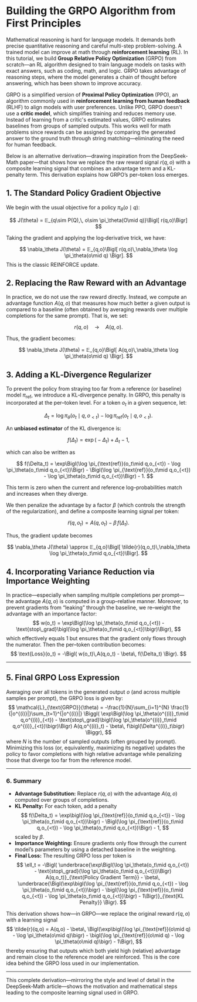 # Building the GRPO Algorithm from First Principles  

Mathematical reasoning is hard for language models. It demands both precise quantitative reasoning and careful multi-step problem-solving. A trained model can improve at math through **reinforcement learning** (RL). In this tutorial, we build **Group Relative Policy Optimization** (GRPO) from scratch—an RL algorithm designed to train language models on tasks with exact answers, such as coding, math, and logic. GRPO takes advantage of reasoning steps, where the model generates a chain of thought before answering, which has been shown to improve accuracy.  

GRPO is a simplified version of **Proximal Policy Optimization** (PPO), an algorithm commonly used in **reinforcement learning from human feedback** (RLHF) to align models with user preferences. Unlike PPO, GRPO doesn't use a **critic model**, which simplifies training and reduces memory use. Instead of learning from a critic's estimated values, GRPO estimates baselines from groups of sampled outputs. This works well for math problems since rewards can be assigned by comparing the generated answer to the ground truth through string matching—eliminating the need for human feedback.

Below is an alternative derivation—drawing inspiration from the DeepSeek‐Math paper—that shows how we replace the raw reward signal $r(q,o)$ with a composite learning signal that combines an advantage term and a KL‐penalty term. This derivation explains how GRPO’s per–token loss emerges.

## 1. The Standard Policy Gradient Objective

We begin with the usual objective for a policy $\pi_\theta(o \mid q)$:

$$
J(\theta) = 𝔼_{q\sim P(Q),\, o\sim \pi_\theta(O\mid q)}\Bigl[ r(q,o)\Bigr]
$$

Taking the gradient and applying the log‐derivative trick, we have:

$$
\nabla_\theta J(\theta) = 𝔼_{q,o}\Bigl[ r(q,o)\,\nabla_\theta \log \pi_\theta(o\mid q) \Bigr].
$$
This is the classic REINFORCE update.


## 2. Replacing the Raw Reward with an Advantage

In practice, we do not use the raw reward directly. Instead, we compute an advantage function $A(q,o)$ that measures how much better a given output is compared to a baseline (often obtained by averaging rewards over multiple completions for the same prompt). That is, we set:

$$
r(q,o) \quad\longrightarrow\quad A(q,o).
$$

Thus, the gradient becomes:

$$
\nabla_\theta J(\theta) = 𝔼_{q,o}\Bigl[ A(q,o)\,\nabla_\theta \log \pi_\theta(o\mid q) \Bigr].
$$

## 3. Adding a KL‐Divergence Regularizer

To prevent the policy from straying too far from a reference (or baseline) model $\pi_{\text{ref}}$, we introduce a KL‐divergence penalty. In GRPO, this penalty is incorporated at the per–token level. For a token $o_t$ in a given sequence, let:

$$
\Delta_t = \log \pi_\theta(o_t \mid q, o_{<t}) - \log \pi_{\text{ref}}(o_t \mid q, o_{<t}).
$$

An **unbiased estimator** of the KL divergence is:

$$
f(\Delta_t) = \exp\bigl(-\Delta_t\bigr) + \Delta_t - 1,
$$

which can also be written as

$$
f(\Delta_t) = \exp\Bigl(\log \pi_{\text{ref}}(o_t\mid q,o_{<t}) - \log \pi_\theta(o_t\mid q,o_{<t})\Bigr) - \Bigl(\log \pi_{\text{ref}}(o_t\mid q,o_{<t}) - \log \pi_\theta(o_t\mid q,o_{<t})\Bigr) - 1.
$$

This term is zero when the current and reference log–probabilities match and increases when they diverge.

We then penalize the advantage by a factor $\beta$ (which controls the strength of the regularization), and define a composite learning signal per token:

$$
\tilde{r}(q,o_t) = A(q,o_t) - \beta\, f(\Delta_t).
$$

Thus, the gradient update becomes

$$
\nabla_\theta J(\theta) \approx 𝔼_{q,o}\Bigl[ \tilde{r}(q,o_t)\,\nabla_\theta \log \pi_\theta(o_t\mid q,o_{<t})\Bigr].
$$

## 4. Incorporating Variance Reduction via Importance Weighting

In practice—especially when sampling multiple completions per prompt—the advantage $A(q,o)$ is computed in a group–relative manner. Moreover, to prevent gradients from “leaking” through the baseline, we re–weight the advantage with an importance factor:
$$
w(o_t) = \exp\Bigl(\log \pi_\theta(o_t\mid q,o_{<t}) - \text{stop\_grad}\bigl(\log \pi_\theta(o_t\mid q,o_{<t})\bigr)\Bigr),
$$
which effectively equals 1 but ensures that the gradient only flows through the numerator. Then the per–token contribution becomes:
$$
\text{Loss}(o_t) = -\Bigl( w(o_t)\,A(q,o_t) - \beta\, f(\Delta_t) \Bigr).
$$

---

## 5. Final GRPO Loss Expression

Averaging over all tokens in the generated output $o$ (and across multiple samples per prompt), the GRPO loss is given by:
$$
\mathcal{L}_{\text{GRPO}}(\theta) = -\frac{1}{N}\sum_{i=1}^{N} \frac{1}{|o^{(i)}|}\sum_{t=1}^{|o^{(i)}|} \Biggl( \exp\Bigl(\log \pi_\theta(o^{(i)}_t\mid q,o^{(i)}_{<t}) - \text{stop\_grad}\bigl(\log \pi_\theta(o^{(i)}_t\mid q,o^{(i)}_{<t})\bigr)\Bigr) A(q,o^{(i)}_t) - \beta\, f\bigl(\Delta^{(i)}_t\bigr) \Biggr),
$$
where $N$ is the number of sampled outputs (often grouped by prompt). Minimizing this loss (or, equivalently, maximizing its negative) updates the policy to favor completions with high relative advantage while penalizing those that diverge too far from the reference model.

---

### 6. Summary

- **Advantage Substitution:** Replace $r(q,o)$ with the advantage $A(q,o)$ computed over groups of completions.
- **KL Penalty:** For each token, add a penalty
  $$
  f(\Delta_t) = \exp\bigl(\log \pi_{\text{ref}}(o_t\mid q,o_{<t}) - \log \pi_\theta(o_t\mid q,o_{<t})\bigr) - \Bigl(\log \pi_{\text{ref}}(o_t\mid q,o_{<t}) - \log \pi_\theta(o_t\mid q,o_{<t})\Bigr) - 1,
  $$
  scaled by $\beta$.
- **Importance Weighting:** Ensure gradients only flow through the current model’s parameters by using a detached baseline in the weighting.
- **Final Loss:** The resulting GRPO loss per token is
  $$
  \ell_t = -\Bigl( \underbrace{\exp\Bigl(\log \pi_\theta(o_t\mid q,o_{<t}) - \text{stop\_grad}(\log \pi_\theta(o_t\mid q,o_{<t}))\Bigr) A(q,o_t)}_{\text{Policy Gradient Term}} - \beta\, \underbrace{\Bigl(\exp\bigl(\log \pi_{\text{ref}}(o_t\mid q,o_{<t}) - \log \pi_\theta(o_t\mid q,o_{<t})\bigr) - \bigl(\log \pi_{\text{ref}}(o_t\mid q,o_{<t}) - \log \pi_\theta(o_t\mid q,o_{<t})\bigr) - 1\Bigr)}_{\text{KL Penalty}} \Bigr).
  $$
  
This derivation shows how—in GRPO—we replace the original reward $r(q,o)$ with a learning signal
$$
\tilde{r}(q,o) = A(q,o) - \beta\, \Bigl(\exp\bigl(\log \pi_{\text{ref}}(o\mid q) - \log \pi_\theta(o\mid q)\bigr) - \bigl(\log \pi_{\text{ref}}(o\mid q) - \log \pi_\theta(o\mid q)\bigr) - 1\Bigr),
$$
thereby ensuring that outputs which both yield high (relative) advantage and remain close to the reference model are reinforced. This is the core idea behind the GRPO loss used in our implementation.

--- 

This complete derivation—mirroring the style and level of detail in the DeepSeek‐Math article—shows the motivation and mathematical steps leading to the composite learning signal used in GRPO.
